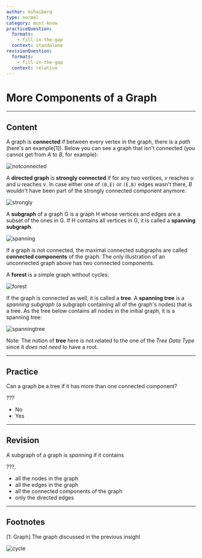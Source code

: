 ```yaml
---
author: mihaiberq
type: normal
category: must-know
practiceQuestion:
  formats:
    - fill-in-the-gap
  context: standalone
revisionQuestion:
  formats:
    - fill-in-the-gap
  context: relative
---
```


# More Components of a Graph


---

## Content

A graph is **connected** if between every vertex in the graph, there is a *path* (here's an example[1]). Below you can see a graph that isn't connected (you cannot get from *A* to *B*, for example):

![notconnected](https://img.enkipro.com/e59ce9c8052bc0aed3ef2ec9db706c1d.png)

A **directed graph** is **strongly connected** if for any two vertices, *v* reaches *u* and *u* reaches *v*. In case either one of `(B,E)` or `(E,B)` edges wasn't there, *B* wouldn't have been part of the strongly connected component anymore.

![strongly](https://img.enkipro.com/c5b0e80a6b40292bae6d30017577af51.png)

A **subgraph** of a graph G is a graph H whose vertices and edges are a subset of the ones in G. If H contains all vertices in G, it is called a **spanning subgraph**.

![spanning](https://img.enkipro.com/806d2b85d517b7e00e2f1d5fcb670173.png)

If a graph is not connected, the maximal connected subgraphs are called **connected components** of the graph. The only illustration of an unconnected graph above has two connected components.

A **forest** is a simple graph without cycles:

![forest](https://img.enkipro.com/89e3f6008d370b4091aaf1dd10ae9af6.png)

If the graph is connected as well, it is called a **tree**. A **spanning tree** is a *spanning subgraph* (a subgraph containing all of the graph's nodes) that is a tree. As the tree below contains all nodes in the initial graph, it is a spanning tree:

![spanningtree](https://img.enkipro.com/48d9282e1686cda71848ec61545ed099.png)

Note: The notion of **tree** here is not related to the one of the *Tree Data Type* since it *does not need* to have a root.


---

## Practice

Can a graph be a tree if it has more than one connected component?

???

- No
- Yes


---

## Revision

A subgraph of a graph is *spanning* if it contains

???.

- all the nodes in the graph
- all the edges in the graph
- all the connected components of the graph
- only the directed edges


---

## Footnotes

[1: Graph]
The graph discussed in the previous insight

![cycle](https://img.enkipro.com/9d61467f8592f253b7c556ce50aeca28.png)
